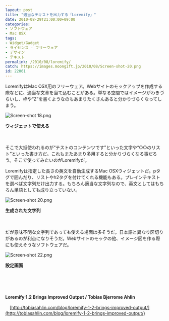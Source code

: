 ```yaml
---
layout: post
title: "適当なテキストを出力する「Loremify」"
date: 2010-08-29T21:00:00+09:00
categories:
- ソフトウェア
- Mac OSX
tags: 
- Widget/Gadget
- ライセンス - フリーウェア
- デザイン
- テキスト
permalink: /2010/08/loremify/
catch: https://images.moongift.jp/2010/08/Screen-shot-20.png
id: 22061
---
```

LoremifyはMac OSX用のフリーウェア。Webサイトのモックアップを作成する際などに、適当な文章を当て込むことがある。単なる空間ではイメージがわきづらいし、枠や“Z”を書くようなのもあまりたくさんあると分かりづらくなってしまう。

  

![Screen-shot 18.png](https://images.moongift.jp/2010/08/Screen-shot-18.png)  
  
**ウィジェットで使える**

  

　

  

そこで大抵使われるのが“テストのコンテンツです”といった文字や“○○のリスト”といった書き方だ。これもまたあまり多用すると分かりづらくなる事だろう。そこで使ってみたいのがLoremifyだ。

  
<!--more-->

Loremifyは指定した長さの英文を自動生成するMac OSXウィジェットだ。pタグで囲んだり、リストやh2タグを付けてくれる機能もある。プレインテキストを選べば文字列だけ出力する。もちろん適当な文字列なので、英文としてはもちろん単語としても成り立っていない。

  

![Screen-shot 20.png](https://images.moongift.jp/2010/08/Screen-shot-20.png)  
  
**生成された文字列**

  

　

  

だが意味不明な文字列であっても使える場面は多そうだ。日本語と異なり区切りがあるのが利点になりそうだ。Webサイトのモックの他、イメージ図を作る際にも使えそうなソフトウェアだ。

  

![Screen-shot 22.png](https://images.moongift.jp/2010/08/Screen-shot-22.png)  
  
**設定画面**

  

　

  

　

  

**Loremify 1.2 Brings Improved Output / Tobias Bjerrome Ahlin**  
  
　[http://tobiasahlin.com/blog/loremify-1-2-brings-improved-output/](http://tobiasahlin.com/blog/loremify-1-2-brings-improved-output/)

  
